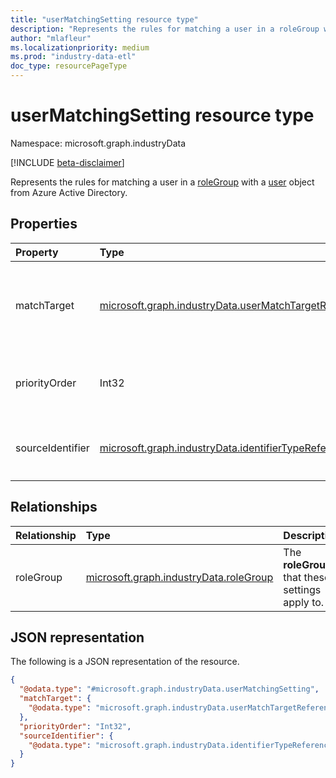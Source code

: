 ```yaml
---
title: "userMatchingSetting resource type"
description: "Represents the rules for matching a user in a roleGroup with a user object from Azure Active Directory."
author: "mlafleur"
ms.localizationpriority: medium
ms.prod: "industry-data-etl"
doc_type: resourcePageType
---
```


# userMatchingSetting resource type

Namespace: microsoft.graph.industryData

[!INCLUDE [beta-disclaimer](../../includes/beta-disclaimer.md)]

Represents the rules for matching a user in a [roleGroup](industrydata-rolegroup.md) with a [user](../resources/user.md) object from Azure Active Directory.

## Properties

| Property         | Type                                                                                                        | Description                                                                                              |
| :--------------- | :---------------------------------------------------------------------------------------------------------- | :------------------------------------------------------------------------------------------------------- |
| matchTarget      | [microsoft.graph.industryData.userMatchTargetReferenceValue](industrydata-usermatchtargetreferencevalue.md) | The `RefUserMatchTarget` for matching a user from the source with an Azure Active Directory user object. |
| priorityOrder    | Int32                                                                                                       | The priority order to apply when a user has multiple `RefRole` codes assigned.                           |
| sourceIdentifier | [microsoft.graph.industryData.identifierTypeReferenceValue](industrydata-identifiertypereferencevalue.md)   | The `RefIdentifierType` that uniquely identifies a user in the source data.                              |

## Relationships

| Relationship | Type                                                                | Description                                     |
| :----------- | :------------------------------------------------------------------ | :---------------------------------------------- |
| roleGroup    | [microsoft.graph.industryData.roleGroup](industrydata-rolegroup.md) | The **roleGroup** that these settings apply to. |

## JSON representation

The following is a JSON representation of the resource.

<!-- {
  "blockType": "resource",
  "@odata.type": "microsoft.graph.industryData.userMatchingSetting"
}
-->

```json
{
  "@odata.type": "#microsoft.graph.industryData.userMatchingSetting",
  "matchTarget": {
    "@odata.type": "microsoft.graph.industryData.userMatchTargetReferenceValue"
  },
  "priorityOrder": "Int32",
  "sourceIdentifier": {
    "@odata.type": "microsoft.graph.industryData.identifierTypeReferenceValue"
  }
}
```
